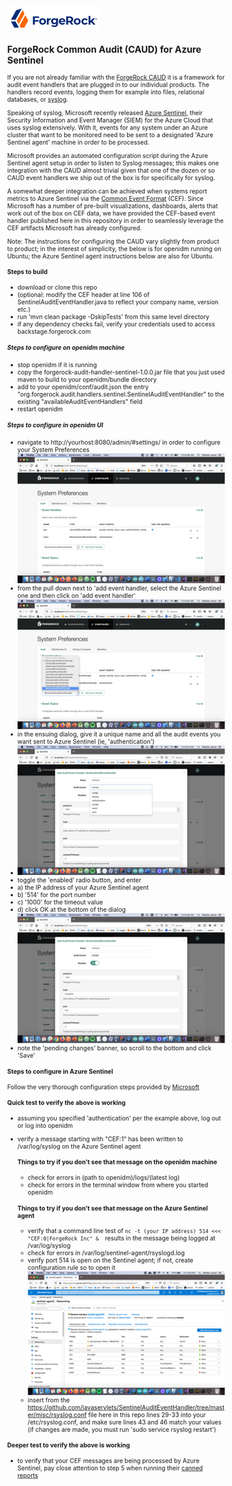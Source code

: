 ![image alt text](./misc/logo.png)

## ForgeRock Common Audit (CAUD) for Azure Sentinel

If you are not already familiar with the [ForgeRock CAUD](https://www.forgerock.com/platform/common-services/common-audit) it is a framework for audit event handlers that are plugged in to our individual products. The handlers record events, logging them for example into files, relational databases, or [syslog](https://en.wikipedia.org/wiki/Syslog).

Speaking of syslog, Microsoft recently released [Azure Sentinel](https://azure.microsoft.com/en-us/services/azure-sentinel/), their Security Information and Event Manager (SIEM) for the Azure Cloud that uses syslog extensively. With it, events for any system under an Azure cluster that want to be monitored need to be sent to a designated 'Azure Sentinel agent' machine in order to be processed.

Microsoft provides an automated configuration script during the Azure Sentinel agent setup in order to listen to Syslog messages; this makes one integration with the CAUD almost trivial given that one of the dozen or so CAUD event handlers we ship out of the box is for specifically for syslog.

A somewhat deeper integration can be achieved when systems report metrics to Azure Sentinel via the [Common Event Format](https://ldapwiki.com/wiki/Common%20Event%20Format) (CEF). Since Microsoft has a number of pre-built visualizations, dashboards, alerts that work out of the box on CEF data, we have provided the CEF-based event handler published here in this repository in order to seamlessly leverage the CEF artifacts Microsoft has already configured.

Note: The instructions for configuring the CAUD vary slightly from product to product; in the interest of simplicity, the below is for openidm running on Ubuntu; the Azure Sentinel agent instructions below are also for Ubuntu.

#### Steps to build
- download or clone this repo
- (optional: modify the CEF header at line 106 of SentinelAuditEventHandler.java to reflect your company name, version etc.)
- run 'mvn clean package -DskipTests' from this same level directory
- if any dependency checks fail, verify your credentials used to access backstage.forgerock.com

##### Steps to configure on openidm machine
- stop openidm if it is running
- copy the forgerock-audit-handler-sentinel-1.0.0.jar file that you just used maven to build to your openidm/bundle directory
- add to your openidm/conf/audit.json the entry "org.forgerock.audit.handlers.sentinel.SentinelAuditEventHandler" to the existing "availableAuditEventHandlers" field
- restart openidm

##### Steps to configure in openidm UI
- navigate to http://yourhost:8080/admin/#settings/ in order to configure your System Preferences
![image alt text](./misc/1.png)
- from the pull down next to 'add event handler, select the Azure Sentinel one and then click on 'add event handler'
![image alt text](./misc/2.png)
- in the ensuing dialog, give it a unique name and all the audit events you want sent to Azure Sentinel (ie, 'authentication')
- ![image alt text](./misc/3.png)
- toggle the 'enabled' radio button, and enter 
- a) the IP address of your Azure Sentinel agent 
- b) '514' for the port number
- c) '1000' for the timeout value
- d) click OK at the bottom of the dialog
![image alt text](./misc/4.png)
- note the 'pending changes' banner, so scroll to the bottom and click 'Save'


#### Steps to configure in Azure Sentinel
Follow the very thorough configuration steps provided by [Microsoft](https://docs.microsoft.com/en-us/azure/sentinel/connect-common-event-format)

#### Quick test to verify the above is working
- assuming you specified 'authentication' per the example above, log out or log into openidm
- verify a message starting with "CEF:1" has been written to /var/log/syslog on the Azure Sentinel agent
	
	#### Things to try if you don't see that message on the openidm machine
	- check for errors in (path to openidm)/logs/(latest log)
	- check for errors in the terminal window from where you started openidm
	
	#### Things to try if you don't see that message on the Azure Sentinel agent
	- verify that a command line test of 
	`nc -t (your IP address) 514 <<< "CEF:0|ForgeRock Inc" & 
	`results in the message being logged at /var/log/syslog
	- check for errors in /var/log/sentinel-agent/rsyslogd.log
	- verify port 514 is open on the Sentinel agent; if not, create configuration rule so to open it
![image alt text](./misc/6.png)
	- insert from the https://github.com/javaservlets/SentinelAuditEventHandler/tree/master/misc/rsyslog.conf file here in this repo lines 29-33 into your /etc/rsyslog.conf, and make sure lines 43 and 46 match your values (if changes are made, you must run 'sudo service rsyslog restart')
	
#### Deeper test to verify the above is working
- to verify that your CEF messages are being processed by Azure Sentinel, pay close attention to step 5 when running their [canned reports](https://techcommunity.microsoft.com/t5/azure-sentinel/best-practices-for-common-event-format-cef-collection-in-azure/ba-p/969990)

